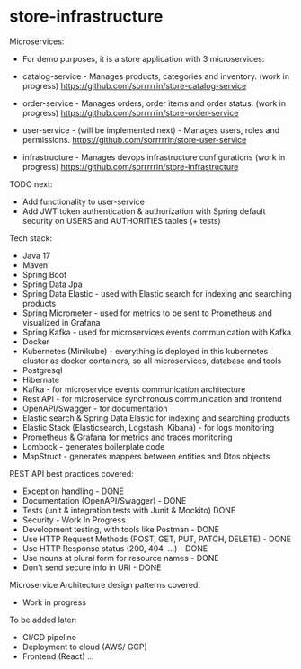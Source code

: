 # store-infrastructure

Microservices:
* For demo purposes, it is a store application with 3 microservices:

* catalog-service - Manages products, categories and inventory. (work in progress)
https://github.com/sorrrrrin/store-catalog-service

* order-service - Manages orders, order items and order status. (work in progress)
https://github.com/sorrrrrin/store-order-service

* user-service - (will be implemented next) - Manages users, roles and permissions.
https://github.com/sorrrrrin/store-user-service

* infrastructure - Manages devops infrastructure configurations (work in progress)
https://github.com/sorrrrrin/store-infrastructure

TODO next:
* Add functionality to user-service
* Add JWT token authentication & authorization with Spring default security on USERS and AUTHORITIES tables (+ tests)

Tech stack:
* Java 17
* Maven
* Spring Boot
* Spring Data Jpa
* Spring Data Elastic - used with Elastic search for indexing and searching products
* Spring Micrometer - used for metrics to be sent to Prometheus and visualized in Grafana
* Spring Kafka - used for microservices events communication with Kafka
* Docker
* Kubernetes (Minikube) - everything is deployed in this kubernetes cluster as docker containers, so all microservices, database and tools
* Postgresql
* Hibernate
* Kafka - for microservice events communication architecture
* Rest API - for microservice synchronous communication and frontend
* OpenAPI/Swagger - for documentation
* Elastic search & Spring Data Elastic for indexing and searching products
* Elastic Stack (Elasticsearch, Logstash, Kibana) - for logs monitoring 
* Prometheus & Grafana for metrics and traces monitoring
* Lombock - generates boilerplate code
* MapStruct - generates mappers between entities and Dtos objects

REST API best practices covered:
* Exception handling - DONE
* Documentation (OpenAPI/Swagger) - DONE
* Tests (unit & integration tests with Junit & Mockito) DONE
* Security - Work In Progress
* Development testing, with tools like Postman - DONE
* Use HTTP Request Methods (POST, GET, PUT, PATCH, DELETE) - DONE
* Use HTTP Response status (200, 404, ...) - DONE
* Use nouns at plural form for resource names - DONE
* Don't send secure info in URI - DONE

Microservice Architecture design patterns covered:
* Work in progress

To be added later:
* CI/CD pipeline
* Deployment to cloud (AWS/ GCP)
* Frontend (React)
...
